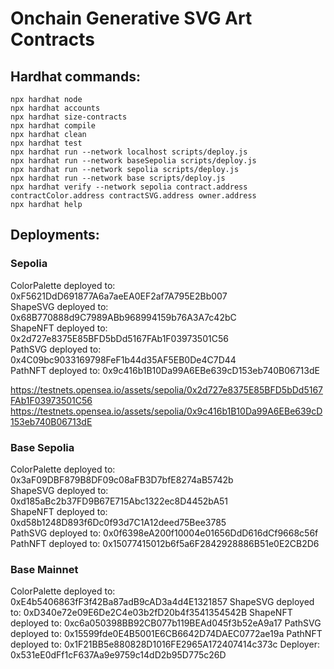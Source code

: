 # Onchain Generative SVG Art Contracts

## Hardhat commands:

```shell
npx hardhat node
npx hardhat accounts
npx hardhat size-contracts
npx hardhat compile
npx hardhat clean
npx hardhat test
npx hardhat run --network localhost scripts/deploy.js
npx hardhat run --network baseSepolia scripts/deploy.js
npx hardhat run --network sepolia scripts/deploy.js
npx hardhat run --network base scripts/deploy.js
npx hardhat verify --network sepolia contract.address contractColor.address contractSVG.address owner.address
npx hardhat help
```


## Deployments:

### Sepolia
ColorPalette deployed to: 0xF5621DdD691877A6a7aeEA0EF2af7A795E2Bb007  
ShapeSVG deployed to: 0x68B770888d9C7989ABb968994159b76A3A7c42bC  
ShapeNFT deployed to: 0x2d727e8375E85BFD5bDd5167FAb1F03973501C56  
PathSVG deployed to: 0x4C09bc9033169798FeF1b44d35AF5EB0De4C7D44  
PathNFT deployed to: 0x9c416b1B10Da99A6EBe639cD153eb740B06713dE  

https://testnets.opensea.io/assets/sepolia/0x2d727e8375E85BFD5bDd5167FAb1F03973501C56
https://testnets.opensea.io/assets/sepolia/0x9c416b1B10Da99A6EBe639cD153eb740B06713dE

### Base Sepolia
ColorPalette deployed to: 0x3aF09DBF879B8DF09c08aFB3D7bfE8274aB5742b  
ShapeSVG deployed to: 0xd185aBc2b37FD9B67E715Abc1322ec8D4452bA51  
ShapeNFT deployed to: 0xd58b1248D893f6Dc0f93d7C1A12deed75Bee3785  
PathSVG deployed to: 0x0f6398eA200f10004e01656DdD616dCf9668c56f  
PathNFT deployed to: 0x15077415012b6f5a6F2842928886B51e0E2CB2D6  

### Base Mainnet
ColorPalette deployed to: 0xE4b5406863fF3f42Ba87adB9cAD3a4d4E1321857
ShapeSVG deployed to: 0xD340e72e09E6De2C4e03b2fD20b4f3541354542B
ShapeNFT deployed to: 0xc6a050398BB92CB077b119BEAd045f3b52eA9a17
PathSVG deployed to: 0x15599fde0E4B5001E6CB6642D74DAEC0772ae19a
PathNFT deployed to: 0x1F21BB5e880828D1016FE2965A172407414c373c
Deployer: 0x531eE0dFf1cF637Aa9e9759c14dD2b95D775c26D


